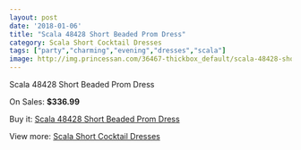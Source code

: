 ```yaml
---
layout: post
date: '2018-01-06'
title: "Scala 48428 Short Beaded Prom Dress"
category: Scala Short Cocktail Dresses
tags: ["party","charming","evening","dresses","scala"]
image: http://img.princessan.com/36467-thickbox_default/scala-48428-short-beaded-prom-dress.jpg
---
```

Scala 48428 Short Beaded Prom Dress

On Sales: **$336.99**
<a href="https://www.princessan.com/en/17079-scala-48428-short-beaded-prom-dress.html"><amp-img layout="responsive" width="600" height="600" src="//img.princessan.com/36467-thickbox_default/scala-48428-short-beaded-prom-dress.jpg" alt="Scala 48428 Short Beaded Prom Dress 0" /></a>
<a href="https://www.princessan.com/en/17079-scala-48428-short-beaded-prom-dress.html"><amp-img layout="responsive" width="600" height="600" src="//img.princessan.com/36468-thickbox_default/scala-48428-short-beaded-prom-dress.jpg" alt="Scala 48428 Short Beaded Prom Dress 1" /></a>

Buy it: [Scala 48428 Short Beaded Prom Dress](https://www.princessan.com/en/17079-scala-48428-short-beaded-prom-dress.html "Scala 48428 Short Beaded Prom Dress")

View more: [Scala Short Cocktail Dresses](https://www.princessan.com/en/143- "Scala Short Cocktail Dresses")